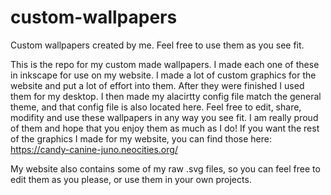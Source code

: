# custom-wallpapers
Custom wallpapers created by me. Feel free to use them as you see fit.

This is the repo for my custom made wallpapers. I made each one of these in inkscape for use on my website. I made a lot of custom graphics for the website and put a lot of effort into them. After they were finished I used them for my desktop. I then made my alacirtty config file match the general theme, and that config file is also located here. Feel free to edit, share, modifity and use these wallpapers in any way you see fit. I am really proud of them and hope that you enjoy them as much as I do! If you want the rest of the graphics I made for my website, you can find those here: https://candy-canine-juno.neocities.org/

My website also contains some of my raw .svg files, so you can feel free to edit them as you please, or use them in your own projects.
